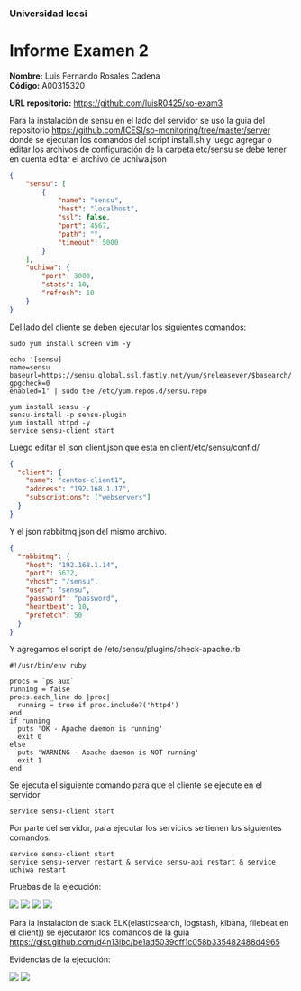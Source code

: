 ### Universidad Icesi <br />

# Informe Examen 2 <br />

**Nombre:** Luis Fernando Rosales Cadena <br />
**Código:** A00315320 <br />

**URL repositorio:** https://github.com/luisR0425/so-exam3 <br />

Para la instalación de sensu en el lado del servidor se uso la guia del repositorio https://github.com/ICESI/so-monitoring/tree/master/server donde se ejecutan los comandos del script install.sh y luego agregar o editar los archivos de configuración de la carpeta etc/sensu se debe tener en cuenta editar el archivo de uchiwa.json<br />

```json
{
    "sensu": [
        {
            "name": "sensu",
            "host": "localhost",
            "ssl": false,
            "port": 4567,
            "path": "",
            "timeout": 5000
        }
    ],
    "uchiwa": {
        "port": 3000,
        "stats": 10,
        "refresh": 10
    }
}
```

Del lado del cliente se deben ejecutar los siguientes comandos:

``` 
sudo yum install screen vim -y

echo '[sensu]
name=sensu
baseurl=https://sensu.global.ssl.fastly.net/yum/$releasever/$basearch/
gpgcheck=0
enabled=1' | sudo tee /etc/yum.repos.d/sensu.repo

yum install sensu -y
sensu-install -p sensu-plugin
yum install httpd -y
service sensu-client start
``` 
Luego editar el json client.json que esta en client/etc/sensu/conf.d/

```json
{
  "client": {
    "name": "centos-client1",
    "address": "192.168.1.17",
    "subscriptions": ["webservers"]
  }
}
```

Y el json rabbitmq.json del mismo archivo.

```json
{
  "rabbitmq": {
    "host": "192.168.1.14",
    "port": 5672,
    "vhost": "/sensu",
    "user": "sensu",
    "password": "password",
    "heartbeat": 10,
    "prefetch": 50
  }
}
```

Y agregamos el script de /etc/sensu/plugins/check-apache.rb

```
#!/usr/bin/env ruby

procs = `ps aux`
running = false
procs.each_line do |proc|
  running = true if proc.include?('httpd')
end
if running
  puts 'OK - Apache daemon is running'
  exit 0
else
  puts 'WARNING - Apache daemon is NOT running'
  exit 1
end
```

Se ejecuta el siguiente comando para que el cliente se ejecute en el servidor

```
service sensu-client start
```

Por parte del servidor, para ejecutar los servicios se tienen los siguientes comandos:

```
service sensu-client start
service sensu-server restart & service sensu-api restart & service uchiwa restart
```

Pruebas de la ejecución:

![][1] 
![][2] 
![][3] 
![][4] 

Para la instalacion de stack ELK(elasticsearch, logstash, kibana, filebeat en el client)) se ejecutaron los comandos de la guia https://gist.github.com/d4n13lbc/be1ad5039dff1c058b335482488d4965

Evidencias de la ejecución:

![][5] 
![][6] 


[1]: imagenes/imagen3.png
[2]: imagenes/imagen4.png
[3]: imagenes/imagen5.png
[4]: imagenes/imagen6.png
[5]: imagenes/imagen2.png
[6]: imagenes/imagen1.png

